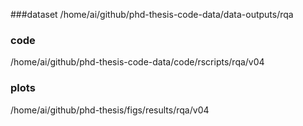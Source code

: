 ###dataset
/home/ai/github/phd-thesis-code-data/data-outputs/rqa 

### code
/home/ai/github/phd-thesis-code-data/code/rscripts/rqa/v04 

### plots
/home/ai/github/phd-thesis/figs/results/rqa/v04 


